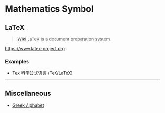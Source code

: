 # Mathematics Symbol

## LaTeX

> [Wiki](https://en.wikipedia.org/wiki/LaTeX)
> LaTeX is a document preparation system.

<https://www.latex-project.org>

### Examples

- [Tex 科学公式语言 (TeX/LaTeX)](http://pandao.github.io/editor.md/examples/katex.html)

***

## Miscellaneous

- [Greek Alphabet](https://www.zybang.com/question/2670d80fe4661dab7587840393ae2854.html)
